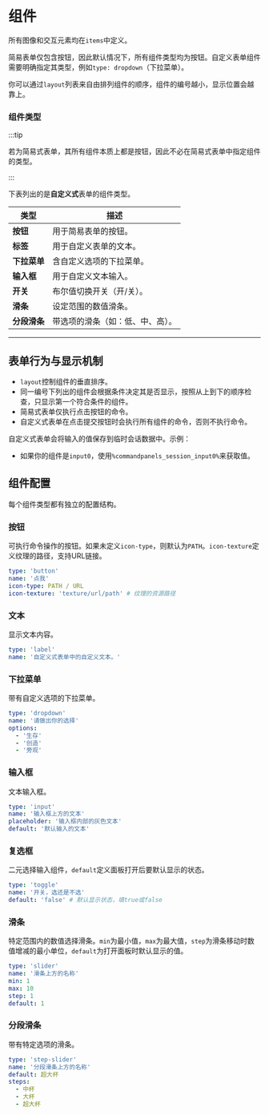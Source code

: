 # 组件

所有图像和交互元素均在`items`中定义。

简易表单仅包含按钮，因此默认情况下，所有组件类型均为按钮。自定义表单组件需要明确指定其类型，例如`type: dropdown`（下拉菜单）。

你可以通过`layout`列表来自由排列组件的顺序，组件的编号越小，显示位置会越靠上。

### 组件类型

:::tip

若为简易式表单，其所有组件本质上都是按钮，因此不必在简易式表单中指定组件的类型。

:::

下表列出的是**自定义式**表单的组件类型。

| 类型       | 描述               |
|----------|------------------|
| **按钮**   | 用于简易表单的按钮。       |
| **标签**   | 用于自定义表单的文本。      |
| **下拉菜单** | 含自定义选项的下拉菜单。     |
| **输入框**  | 用于自定义文本输入。       |
| **开关**   | 布尔值切换开关（开/关）。    |
| **滑条**   | 设定范围的数值滑条。       |
| **分段滑条** | 带选项的滑条（如：低、中、高）。 |

------

## 表单行为与显示机制

- `layout`控制组件的垂直排序。
- 同一编号下列出的组件会根据条件决定其是否显示，按照从上到下的顺序检查，只显示第一个符合条件的组件。
- 简易式表单仅执行点击按钮的命令。
- 自定义式表单在点击提交按钮时会执行所有组件的命令，否则不执行命令。

自定义式表单会将输入的值保存到临时会话数据中。示例：

- 如果你的组件是`input0`，使用`%commandpanels_session_input0%`来获取值。

## 组件配置

每个组件类型都有独立的配置结构。

### 按钮

可执行命令操作的按钮。如果未定义`icon-type`，则默认为`PATH`。`icon-texture`定义纹理的路径，支持URL链接。

```yaml
type: 'button'
name: '点我'
icon-type: PATH / URL
icon-texture: 'texture/url/path' # 纹理的资源路径
```

### 文本

显示文本内容。

```yaml
type: 'label'
name: '自定义式表单中的自定义文本。'
```

### 下拉菜单

带有自定义选项的下拉菜单。

```yaml
type: 'dropdown'
name: '请做出你的选择'
options:
  - '生存'
  - '创造'
  - '旁观'
```

### 输入框

文本输入框。

```yaml
type: 'input'
name: '输入框上方的文本'
placeholder: '输入框内部的灰色文本'
default: '默认输入的文本'
```

### 复选框

二元选择输入组件，`default`定义面板打开后要默认显示的状态。

```yaml
type: 'toggle'
name: '开关，选还是不选'
default: 'false' # 默认显示状态，填true或false
```

### 滑条

特定范围内的数值选择滑条。`min`为最小值，`max`为最大值，`step`为滑条移动时数值增减的最小单位，`default`为打开面板时默认显示的值。

```yaml
type: 'slider'
name: '滑条上方的名称'
min: 1
max: 10
step: 1
default: 1
```

### 分段滑条

带有特定选项的滑条。

```yaml
type: 'step-slider'
name: '分段滑条上方的名称'
default: 超大杯
steps:
  - 中杯
  - 大杯
  - 超大杯
```